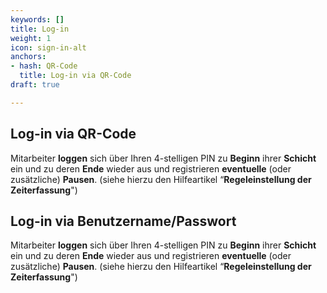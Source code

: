 ```yaml
---
keywords: []
title: Log-in
weight: 1
icon: sign-in-alt
anchors:
- hash: QR-Code
  title: Log-in via QR-Code
draft: true

---
```

## Log-in via QR-Code

Mitarbeiter **loggen** sich über Ihren 4-stelligen PIN zu **Beginn** ihrer **Schicht** ein und zu deren **Ende** wieder aus und registrieren **eventuelle** (oder zusätzliche) **Pausen**. (siehe hierzu den Hilfeartikel “**Regeleinstellung der Zeiterfassung**")

## Log-in via Benutzername/Passwort

Mitarbeiter **loggen** sich über Ihren 4-stelligen PIN zu **Beginn** ihrer **Schicht** ein und zu deren **Ende** wieder aus und registrieren **eventuelle** (oder zusätzliche) **Pausen**. (siehe hierzu den Hilfeartikel “**Regeleinstellung der Zeiterfassung**")